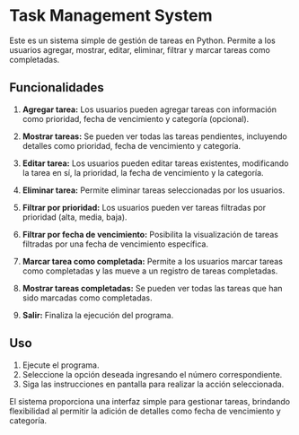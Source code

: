 # Task Management System

Este es un sistema simple de gestión de tareas en Python. Permite a los usuarios agregar, mostrar, editar, eliminar, filtrar y marcar tareas como completadas.

## Funcionalidades

1. **Agregar tarea:** Los usuarios pueden agregar tareas con información como prioridad, fecha de vencimiento y categoría (opcional).

2. **Mostrar tareas:** Se pueden ver todas las tareas pendientes, incluyendo detalles como prioridad, fecha de vencimiento y categoría.

3. **Editar tarea:** Los usuarios pueden editar tareas existentes, modificando la tarea en sí, la prioridad, la fecha de vencimiento y la categoría.

4. **Eliminar tarea:** Permite eliminar tareas seleccionadas por los usuarios.

5. **Filtrar por prioridad:** Los usuarios pueden ver tareas filtradas por prioridad (alta, media, baja).

6. **Filtrar por fecha de vencimiento:** Posibilita la visualización de tareas filtradas por una fecha de vencimiento específica.

7. **Marcar tarea como completada:** Permite a los usuarios marcar tareas como completadas y las mueve a un registro de tareas completadas.

8. **Mostrar tareas completadas:** Se pueden ver todas las tareas que han sido marcadas como completadas.

9. **Salir:** Finaliza la ejecución del programa.

## Uso

1. Ejecute el programa.
2. Seleccione la opción deseada ingresando el número correspondiente.
3. Siga las instrucciones en pantalla para realizar la acción seleccionada.

El sistema proporciona una interfaz simple para gestionar tareas, brindando flexibilidad al permitir la adición de detalles como fecha de vencimiento y categoría.
